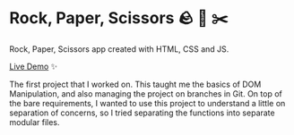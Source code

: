 # Rock, Paper, Scissors 🪨 📄 ✂️

Rock, Paper, Scissors app created with HTML, CSS and JS.

[Live Demo](https://felixtanhm.github.io/odin-rockpaperscissors) ✨

The first project that I worked on. This taught me the basics of DOM Manipulation, and also managing the project on branches in Git. On top of the bare requirements, I wanted to use this project to understand a little on separation of concerns, so I tried separating the functions into separate modular files. 
